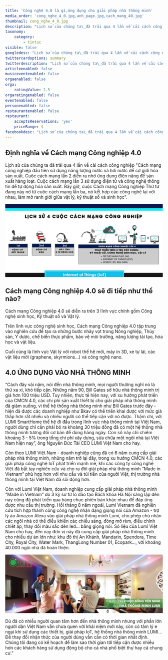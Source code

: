 ```yaml
---
title: 'Công nghệ 4.0 là gì,ứng dụng cho giải pháp nhà thông minh'
media_order: 'cong_nghe_4_0.jpg,anh_page.jpg,cach_mang_40.jpg'
thumbnail: cong_nghe_4_0.jpg
description: "Lịch sử của chúng ta\_đã trải qua 4 lần về cải cách công nghiệp \"Cách mạng công nghiệp đầu tiên sử dụng năng lượng nước và hơi nước để cơ giới hóa sản xuất. Cuộc cách mạng lần 2 diễn ra nhờ ứng dụng điện năng để sản xuất hàng loạt. Cuộc cách mạng lần 3 sử dụng điện tử và công nghệ thông tin để tự động hóa sản xuất. Bây giờ, cuộc Cách mạng Công nghiệp Thứ tư đang nảy nở từ cuộc cách mạng lần ba, nó kết hợp các công nghệ lại với nhau, làm mờ ranh giới giữa vật lý, kỹ thuật số và sinh học\"."
taxonomy:
    category:
        - tintuc
visible: false
googledesc: "Lịch sử của chúng ta\_đã trải qua 4 lần về cải cách công nghiệp \"Cách mạng công nghiệp đầu tiên sử dụng năng lượng nước và hơi nước để cơ giới hóa sản xuất. Cuộc cách mạng lần 2 diễn ra nhờ ứng dụng điện năng để sản xuất hàng loạt. Cuộc cách mạng lần 3 sử dụng điện tử và công nghệ thông tin để tự động hóa sản xuất. Bây giờ, cuộc Cách mạng Công nghiệp Thứ tư đang nảy nở từ cuộc cách mạng lần ba, nó kết hợp các công nghệ lại với nhau, làm mờ ranh giới giữa vật lý, kỹ thuật số và sinh học\"."
twittercardoptions: summary
twitterdescription: "Lịch sử của chúng ta\_đã trải qua 4 lần về cải cách công nghiệp \"Cách mạng công nghiệp đầu tiên sử dụng năng lượng nước và hơi nước để cơ giới hóa sản xuất. Cuộc cách mạng lần 2 diễn ra nhờ ứng dụng điện năng để sản xuất hàng loạt. Cuộc cách mạng lần 3 sử dụng điện tử và công nghệ thông tin để tự động hóa sản xuất. Bây giờ, cuộc Cách mạng Công nghiệp Thứ tư đang nảy nở từ cuộc cách mạng lần ba, nó kết hợp các công nghệ lại với nhau, làm mờ ranh giới giữa vật lý, kỹ thuật số và sinh học\"."
articleenabled: false
musiceventenabled: false
orgaenabled: false
orga:
    ratingValue: 2.5
orgaratingenabled: false
eventenabled: false
personenabled: false
restaurantenabled: false
restaurant:
    acceptsReservations: 'yes'
    priceRange: $
facebookdesc: "Lịch sử của chúng ta\_đã trải qua 4 lần về cải cách công nghiệp \"Cách mạng công nghiệp đầu tiên sử dụng năng lượng nước và hơi nước để cơ giới hóa sản xuất. Cuộc cách mạng lần 2 diễn ra nhờ ứng dụng điện năng để sản xuất hàng loạt. Cuộc cách mạng lần 3 sử dụng điện tử và công nghệ thông tin để tự động hóa sản xuất. Bây giờ, cuộc Cách mạng Công nghiệp Thứ tư đang nảy nở từ cuộc cách mạng lần ba, nó kết hợp các công nghệ lại với nhau, làm mờ ranh giới giữa vật lý, kỹ thuật số và sinh học\"."
---
```


## Định nghĩa về Cách mạng Công nghiệp 4.0

Lịch sử của chúng ta đã trải qua 4 lần về cải cách công nghiệp "Cách mạng công nghiệp đầu tiên sử dụng năng lượng nước và hơi nước để cơ giới hóa sản xuất. Cuộc cách mạng lần 2 diễn ra nhờ ứng dụng điện năng để sản xuất hàng loạt. Cuộc cách mạng lần 3 sử dụng điện tử và công nghệ thông tin để tự động hóa sản xuất. Bây giờ, cuộc Cách mạng Công nghiệp Thứ tư đang nảy nở từ cuộc cách mạng lần ba, nó kết hợp các công nghệ lại với nhau, làm mờ ranh giới giữa vật lý, kỹ thuật số và sinh học".

![ Cách mạng Công nghiệp 4.0](cach_mang_40.jpg)

## Cách mạng Công nghiệp 4.0 sẽ đi tiếp như thế nào?

Cách mạng Công nghiệp 4.0 sẽ diễn ra trên 3 lĩnh vực chính gồm Công nghệ sinh học, Kỹ thuật số và Vật lý.

Trên lĩnh vực công nghệ sinh học, Cách mạng Công nghiệp 4.0 tập trung vào nghiên cứu để tạo ra những bước nhảy vọt trong Nông nghiệp, Thủy sản, Y dược, chế biến thực phẩm, bảo vệ môi trường, năng lượng tái tạo, hóa học và vật liệu.

Cuối cùng là lĩnh vực Vật lý với robot thế hệ mới, máy in 3D, xe tự lái, các vật liệu mới (graphene, skyrmions…) và công nghệ nano.

## 4.0 ỨNG DỤNG VÀO NHÀ THÔNG MINH

“Cách đây vài năm, nói đến nhà thông minh, mọi người thường nghĩ nó là thứ xa xỉ, khó tiếp cận. Những năm 90, Bill Gates sở hữu nhà thông minh trị giá hơn 100 triệu USD. Tuy nhiên, thực tế hiện nay, với xu hướng phát triển của CMCN 4.0, các chi phí sản xuất thiết bị cho giải pháp nhà thông minh đã giảm xuống, vì thế hệ thống nhà thông minh như Bill Gates trước đây - hiện đã được các doanh nghiệp như Bkav có thể triển khai được với mức giá thấp hơn rất nhiều và nhiều người có thể tiếp cận với nó được. Thậm chí, với LUMI SmartHome thế hệ đi đầu trong lĩnh vực nhà thông minh tại Việt Nam, người dùng chỉ cần phải bỏ ra khoảng 30 triệu đồng đã có một hệ thống nhà thông minh tương đối cơ bản để dùng hàng ngày. Con số này chỉ chiếm khoảng 3 - 5% trong tổng chi phí xây dựng, sửa chữa một ngôi nhà tại Việt Nam hiện nay”, ông Nguyễn Đức Tài CEO LUMi Việt Nam cho hay.

Còn theo LUMI Việt Nam - doanh nghiệp cũng đã có 6 năm cung cấp giải pháp nhà thông minh, những năm trở lại đây, trong xu hướng CMCN 4.0, các giải pháp công nghệ IoT phát triển mạnh mẽ, khi các công ty công nghệ Việt đã bắt tay nghiên cứu và cho ra đời giải pháp nhà thông minh “Made in Vietnam” phù hợp hơn với nhu cầu và túi tiền của người Việt, thị trường nhà thông minh tại Việt Nam đã sôi động hơn.

Còn với Lumi Việt Nam, doanh nghiệp cung cấp giải pháp nhà thông minh “Made in Vietnam” do 3 kỹ sư từ lò đào tạo Bách khoa Hà Nội sáng lập đến nay cũng đã phát triển qua hàng chục phiên bản khác nhau để đáp ứng được nhu cầu thị trường. Hồi tháng 8 năm ngoái, Lumi Vietnam đã nghiên cứu tích hợp thành công công nghệ nhận dạng giọng nói của Amazon - trợ lý ảo Amazon Alexa vào giải pháp nhà thông minh Lumi, cho phép chủ nhân các ngôi nhà có thể điều khiển các chiếu sáng, đóng mở rèm, điều chỉnh chiết áp, thay đổi màu sắc đèn led… bằng giọng nói. Só liệu của Lumi Việt Nam cho hay, đến nay đơn vị này đã cung cấp giải pháp nhà thông minh cho nhiều dự án lớn như: khu đô thị An Khánh, Mandarin, Spendora, Time City, Royal City, Water Mark, ThangLong Number 01, Ecopark…, với khoảng 40.000 ngôi nhà đã hoàn thiện.

![giải pháp nhà thông minh](anh_page.jpg)

Dù đã có nhiều người quan tâm hơn đến nhà thông minh nhưng với phần lớn người dân Việt Nam vẫn chưa quen với khái niệm mới này, còn có tâm lý e ngại khi sử dụng các thiết bị, giải pháp IoT, hệ thống nhà thông minh LUMI… Để thay đổi nhận thức của người dùng vẫn cần có thời gian nhất định. Chúng tôi đang có kế hoạch để làm sao thời gian tới tiếp cận được nhiều hơn các khách hàng sử dụng động bộ cho cả nhà phố biệt thự hay cả chung cư.”